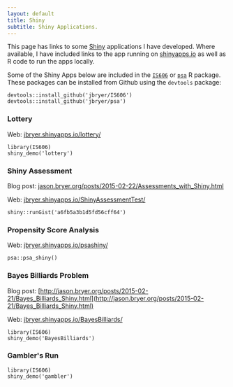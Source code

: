 ```yaml
---
layout: default
title: Shiny
subtitle: Shiny Applications.
---
```


This page has links to some [Shiny](http://shiny.rstudio.com) applications I have developed. Where available, I have included links to the app running on [shinyapps.io](http://shinyapps.io) as well as R code to run the apps locally.

Some of the Shiny Apps below are included in the [`IS606`](https://github.com/jbryer/IS606) or [`psa`](https://github.com/jbryer/psa) R package. These packages can be installed from Github using the `devtools` package:

```
devtools::install_github('jbryer/IS606')
devtools::install_github('jbryer/psa')
```

### Lottery

Web: [jbryer.shinyapps.io/lottery/](https://jbryer.shinyapps.io/lottery/)

```
library(IS606)
shiny_demo('lottery')
```

### Shiny Assessment

Blog post: [jason.bryer.org/posts/2015-02-22/Assessments_with_Shiny.html](http://jason.bryer.org/posts/2015-02-22/Assessments_with_Shiny.html)

Web: [jbryer.shinyapps.io/ShinyAssessmentTest/](https://jbryer.shinyapps.io/ShinyAssessmentTest/)

```
shiny::runGist('a6fb5a3b1d5fd56cff64')
```

### Propensity Score Analysis

Web: [jbryer.shinyapps.io/psashiny/](https://jbryer.shinyapps.io/psashiny/)

```
psa::psa_shiny()
```

### Bayes Billiards Problem

Blog post: [http://jason.bryer.org/posts/2015-02-21/Bayes_Billiards_Shiny.html](http://jason.bryer.org/posts/2015-02-21/Bayes_Billiards_Shiny.html)

Web: [jbryer.shinyapps.io/BayesBilliards/](http://jason.bryer.org/posts/2015-02-21/Bayes_Billiards_Shiny.html)

```
library(IS606)
shiny_demo('BayesBilliards')
```

### Gambler's Run


```
library(IS606)
shiny_demo('gambler')
```
